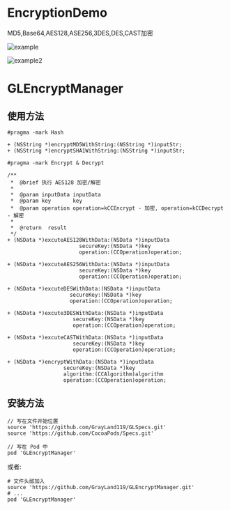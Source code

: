 # EncryptionDemo
MD5,Base64,AES128,ASE256,3DES,DES,CAST加密

![example](https://github.com/GrayLand119/GLEncryptManager/blob/master/EncryptDemo1.jpg)

![example2](https://github.com/GrayLand119/GLEncryptManager/blob/master/EncryptDemo2.jpg)


# GLEncryptManager

## 使用方法

```
#pragma -mark Hash

+ (NSString *)encryptMD5WithString:(NSString *)inputStr;
+ (NSString *)encryptSHA1WithString:(NSString *)inputStr;

#pragma -mark Encrypt & Decrypt

/**
 *  @brief 执行 AES128 加密/解密
 *
 *  @param inputData inputData
 *  @param key       key
 *  @param operation operation=kCCEncrypt - 加密, operation=kCCDecrypt - 解密
 *
 *  @return  result
 */
+ (NSData *)excuteAES128WithData:(NSData *)inputData
                       secureKey:(NSData *)key
                       operation:(CCOperation)operation;

+ (NSData *)excuteAES256WithData:(NSData *)inputData
                       secureKey:(NSData *)key
                       operation:(CCOperation)operation;

+ (NSData *)excuteDESWithData:(NSData *)inputData
                    secureKey:(NSData *)key
                    operation:(CCOperation)operation;

+ (NSData *)excute3DESWithData:(NSData *)inputData
                     secureKey:(NSData *)key
                     operation:(CCOperation)operation;

+ (NSData *)excuteCASTWithData:(NSData *)inputData
                     secureKey:(NSData *)key
                     operation:(CCOperation)operation;

+ (NSData *)encryptWithData:(NSData *)inputData
                  secureKey:(NSData *)key
                  algorithm:(CCAlgorithm)algorithm
                  operation:(CCOperation)operation;
```

## 安装方法

```
// 写在文件开始位置
source 'https://github.com/GrayLand119/GLSpecs.git'
source 'https://github.com/CocoaPods/Specs.git'

// 写在 Pod 中
pod 'GLEncryptManager'
```

或者:

```
# 文件头部加入
source 'https://github.com/GrayLand119/GLEncryptManager.git'
# ...
pod 'GLEncryptManager'
```
